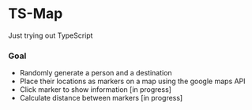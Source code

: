 # TS-Map
Just trying out TypeScript
### Goal
* Randomly generate a person and a destination
* Place their locations as markers on a map using the google maps API 
* Click marker to show information [in progress]
* Calculate distance between markers [in progress]
